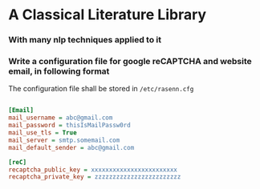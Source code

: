 # A Classical Literature Library
### With many nlp techniques applied to it

### Write a configuration file for google reCAPTCHA and website email, in following format

The configuration file shall be stored in ```/etc/rasenn.cfg```

```cfg

[Email]
mail_username = abc@gmail.com
mail_password = thisIsMailPassw0rd
mail_use_tls = True
mail_server = smtp.somemail.com
mail_default_sender = abc@gmail.com

[reC]
recaptcha_public_key = xxxxxxxxxxxxxxxxxxxxxxxx
recaptcha_private_key = zzzzzzzzzzzzzzzzzzzzzzzz

```